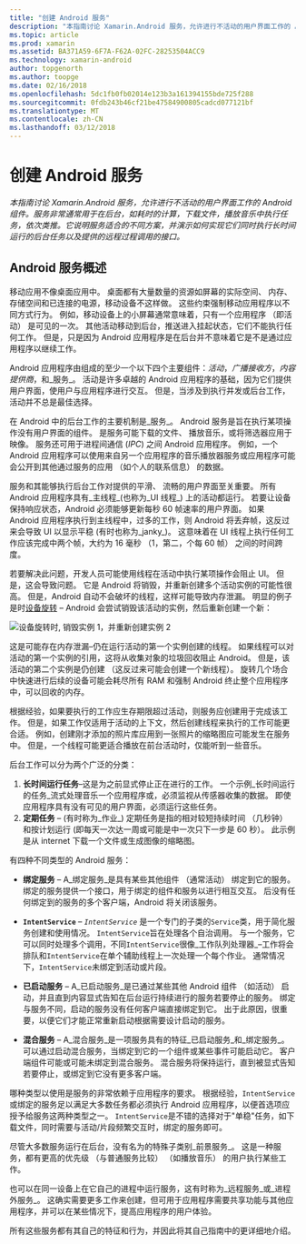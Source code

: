 ```yaml
---
title: "创建 Android 服务"
description: "本指南讨论 Xamarin.Android 服务，允许进行不活动的用户界面工作的 Android 组件。 服务非常通常用于在后台，如耗时的计算，下载文件，播放音乐中执行任务，依次类推。 它说明服务适合的不同方案，并演示如何实现它们同时执行长时间运行的后台任务以及提供的远程过程调用的接口。"
ms.topic: article
ms.prod: xamarin
ms.assetid: BA371A59-6F7A-F62A-02FC-28253504ACC9
ms.technology: xamarin-android
author: topgenorth
ms.author: toopge
ms.date: 02/16/2018
ms.openlocfilehash: 5dc1fb0fb02014e123b3a161394155bde725f288
ms.sourcegitcommit: 0fdb243b46cf21be47584900805cadcd077121bf
ms.translationtype: MT
ms.contentlocale: zh-CN
ms.lasthandoff: 03/12/2018
---
```

# <a name="creating-android-services"></a>创建 Android 服务

_本指南讨论 Xamarin.Android 服务，允许进行不活动的用户界面工作的 Android 组件。服务非常通常用于在后台，如耗时的计算，下载文件，播放音乐中执行任务，依次类推。它说明服务适合的不同方案，并演示如何实现它们同时执行长时间运行的后台任务以及提供的远程过程调用的接口。_

## <a name="android-services-overview"></a>Android 服务概述

移动应用不像桌面应用中。 桌面都有大量数量的资源如屏幕的实际空间、 内存、 存储空间和已连接的电源，移动设备不这样做。 这些约束强制移动应用程序以不同方式行为。 例如，移动设备上的小屏幕通常意味着，只有一个应用程序 （即活动） 是可见的一次。 其他活动移动到后台，推送进入挂起状态，它们不能执行任何工作。 但是，只是因为 Android 应用程序是在后台并不意味着它是不是通过应用程序以继续工作。 

Android 应用程序由组成的至少一个以下四个主要组件：_活动_，_广播接收方_，_内容提供商_，和_服务_。 活动是许多卓越的 Android 应用程序的基础，因为它们提供用户界面，使用户与应用程序进行交互。 但是，当涉及到执行并发或后台工作，活动并不总是最佳选择。
 
在 Android 中的后台工作的主要机制是_服务_。 Android 服务是旨在执行某项操作没有用户界面的组件。 是服务可能下载的文件、 播放音乐，或将筛选器应用于映像。 服务还可用于进程间通信 (_IPC_) 之间 Android 应用程序。 例如，一个 Android 应用程序可以使用来自另一个应用程序的音乐播放器服务或应用程序可能会公开到其他通过服务的应用 （如个人的联系信息） 的数据。 

服务和其能够执行后台工作对提供的平滑、 流畅的用户界面至关重要。 所有 Android 应用程序具有_主线程_(也称为_UI 线程_) 上的活动都运行。 若要让设备保持响应状态，Android 必须能够更新每秒 60 帧速率的用户界面。 如果 Android 应用程序执行到主线程中，过多的工作，则 Android 将丢弃帧，这反过来会导致 UI 以显示平稳 (有时也称为_janky_)。 这意味着在 UI 线程上执行任何工作应该完成中两个帧，大约为 16 毫秒 （1，第二，个每 60 帧） 之间的时间跨度。 

若要解决此问题，开发人员可能使用线程在活动中执行某项操作会阻止 UI。 但是，这会导致问题。 它是 Android 将销毁，并重新创建多个活动实例的可能性很高。 但是，Android 自动不会破坏的线程，这样可能导致内存泄漏。 明显的例子是时[设备旋转](~/android/app-fundamentals/handling-rotation.md) &ndash; Android 会尝试销毁该活动的实例，然后重新创建一个新：

![设备旋转时, 销毁实例 1，并重新创建实例 2](images/image-01.png)

这是可能存在内存泄漏&ndash;仍在运行活动的第一个实例创建的线程。 如果线程可以对活动的第一个实例的引用，这将从收集对象的垃圾回收阻止 Android。 但是，该活动的第二个实例是仍创建 （这反过来可能会创建一个新线程）。 旋转几个场合中快速进行后续的设备可能会耗尽所有 RAM 和强制 Android 终止整个应用程序中，可以回收的内存。

根据经验，如果要执行的工作应生存期限超过活动，则服务应创建用于完成该工作。 但是，如果工作仅适用于活动的上下文，然后创建线程来执行的工作可能更合适。 例如，创建刚才添加的照片库应用到一张照片的缩略图应可能发生在服务中。 但是，一个线程可能更适合播放在前台活动时，仅能听到一些音乐。

后台工作可以分为两个广泛的分类：

1. **长时间运行任务**&ndash;这是为之前显式停止正在进行的工作。 一个示例_长时间运行的任务_流式处理音乐一个应用程序或，必须监视从传感器收集的数据。 即使应用程序具有没有可见的用户界面，必须运行这些任务。
2. **定期任务** &ndash; (有时称为_作业_) 定期任务是指的相对较短持续时间 （几秒钟） 和按计划运行 (即每天一次达一周或可能是中一次只下一步是 60 秒）。 此示例是从 internet 下载一个文件或生成图像的缩略图。

有四种不同类型的 Android 服务：

* **绑定服务** &ndash; A_绑定服务_是具有某些其他组件 （通常活动） 绑定到它的服务。 绑定的服务提供一个接口，用于绑定的组件和服务以进行相互交互。 后没有任何绑定到的服务的多个客户端，Android 将关闭该服务。

* **`IntentService`** &ndash;  _`IntentService`_ 是一个专门的子类的`Service`类，用于简化服务创建和使用情况。 `IntentService`旨在处理各个自治调用。 与一个服务，它可以同时处理多个调用，不同`IntentService`很像_工作队列处理器_&ndash;工作将会排队和`IntentService`在单个辅助线程上一次处理一个每个作业。 通常情况下，`IntentService`未绑定到活动或片段。 

* **已启动服务** &ndash; A_已启动服务_是已通过某些其他 Android 组件 （如活动） 启动，并且直到内容显式告知在后台运行持续进行的服务若要停止的服务。 绑定与服务不同，启动的服务没有任何客户端直接绑定到它。 出于此原因，很重要，以便它们才能正常重新启动根据需要设计启动的服务。

* **混合服务** &ndash; A_混合服务_是一项服务具有的特征_已启动服务_和_绑定服务_。 可以通过启动混合服务，当绑定到它的一个组件或某些事件可能启动它。 客户端组件可能或可能未绑定到混合服务。 混合服务将保持运行，直到被显式告知若要停止，或绑定到它没有更多客户端。

哪种类型以使用是服务的非常依赖于应用程序的要求。 根据经验，`IntentService`或绑定的服务足以满足大多数任务都必须执行 Android 应用程序，以便首选项应授予给服务这两种类型之一。 `IntentService`是不错的选择对于"单稳"任务，如下载文件，同时需要与活动/片段频繁交互时，绑定的服务即可。 

尽管大多数服务运行在后台，没有名为的特殊子类别_前景服务_。 这是一种服务，都有更高的优先级 （与普通服务比较） （如播放音乐） 的用户执行某些工作。 

也可以在同一设备上在它自己的进程中运行服务，这有时称为_远程服务_或_进程外服务_。 这确实需要更多工作来创建，但可用于应用程序需要共享功能与其他应用程序，并可以在某些情况下，提高应用程序的用户体验。 

所有这些服务都有其自己的特征和行为，并因此将其自己指南中的更详细地介绍。
